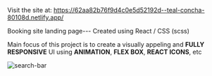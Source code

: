 Visit the site at: https://62aa82b76f9d4c0e5d52192d--teal-concha-80108d.netlify.app/


Booking site landing page--- Created using React / CSS (scss)

Main focus of this project is to create a visually appeling and <strong>FULLY RESPONSIVE</strong> UI using <strong>ANIMATION</strong>, <strong>FLEX BOX</strong>, <strong>REACT ICONS</strong>, etc 





![search-bar](https://user-images.githubusercontent.com/78536809/174091291-b6ebbbcb-e3f6-4a6d-87ab-8b91fc515cb4.gif)
